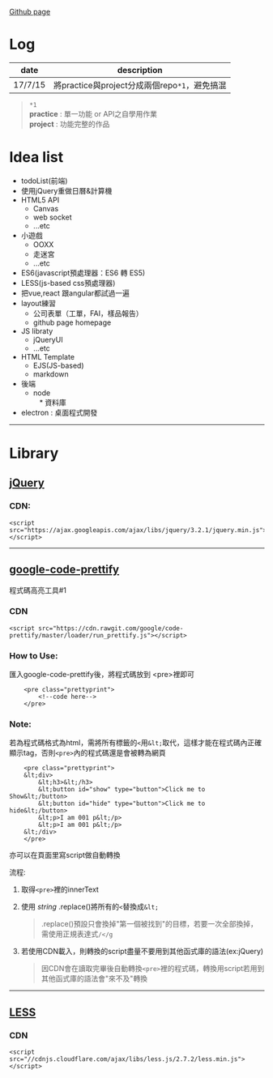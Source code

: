 [Github page](https://gb771011.github.io/myFrontEnd/)

# Log
date | description
--|--
17/7/15 | 將practice與project分成兩個repo`*1`，避免搞混

>`*1`       
**practice** : 單一功能 or API之自學用作業  
**project** : 功能完整的作品


# Idea list

* todoList(前端)
* 使用jQuery重做日曆&計算機
* HTML5 API
    * Canvas
    * web socket
    * ...etc
* 小遊戲
    * OOXX      
    * 走迷宮   
    * ...etc    
* ES6(javascript預處理器：ES6 轉 ES5)
* LESS(js-based css預處理器)
* 把vue,react 跟angular都試過一遍
* layout練習  
    * 公司表單（工單，FAI，樣品報告）     
    * github page homepage
* JS libraty
    * jQueryUI
    * ...etc
* HTML Template
    * EJS(JS-based)
    * markdown
* 後端
    * node  
    * 資料庫   
* electron : 桌面程式開發

---

# Library
## [jQuery](https://jquery.com/)

### CDN:

    <script src="https://ajax.googleapis.com/ajax/libs/jquery/3.2.1/jquery.min.js"></script>

---

## [google-code-prettify](https://github.com/google/code-prettify)

程式碼高亮工具#1

### CDN

    <script src="https://cdn.rawgit.com/google/code-prettify/master/loader/run_prettify.js"></script>

### How to Use:

匯入google-code-prettify後，將程式碼放到 &lt;pre&gt;裡即可

        <pre class="prettyprint">
            <!--code here-->
        </pre>

### Note:

若為程式碼格式為html，需將所有標籤的`<`用`&lt;`取代，這樣才能在程式碼內正確顯示tag，否則`<pre>`內的程式碼還是會被轉為網頁


        <pre class="prettyprint">
        &lt;div>
            &lt;h3>&lt;/h3>
            &lt;button id="show" type="button">Click me to Show&lt;/button>
            &lt;button id="hide" type="button">Click me to hide&lt;/button>
            &lt;p>I am 001 p&lt;/p>
            &lt;p>I am 001 p&lt;/p>
        &lt;/div>
        </pre>

亦可以在頁面里寫script做自動轉換

流程:
    
1. 取得`<pre>`裡的innerText
2. 使用 _string_ .replace()將所有的`<`替換成`&lt;`

    >.replace()預設只會換掉"第一個被找到"的目標，若要一次全部換掉，需使用正規表達式`/</g`
    
3. 若使用CDN載入，則轉換的script盡量不要用到其他函式庫的語法(ex:jQuery)

    >因CDN會在讀取完畢後自動轉換`<pre>`裡的程式碼，轉換用script若用到其他函式庫的語法會"來不及"轉換


---
## [LESS](http://lesscss.org/#getting-started)
### CDN
```
<script src="//cdnjs.cloudflare.com/ajax/libs/less.js/2.7.2/less.min.js"></script>
```